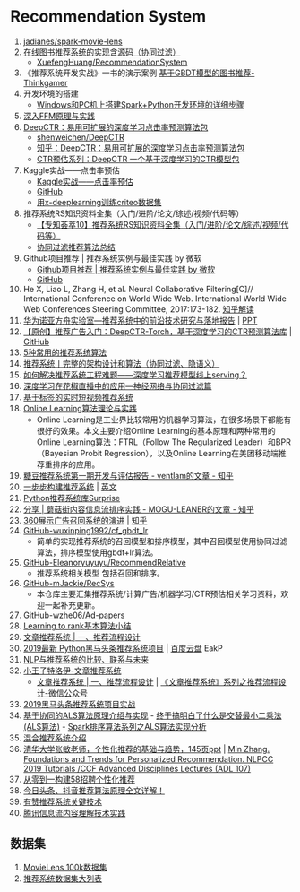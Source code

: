 # Recommendation System

1. [jadianes/spark-movie-lens](https://github.com/jadianes/spark-movie-lens)
1. [在线图书推荐系统的实现含源码（协同过滤）](https://zhuanlan.zhihu.com/p/31473161)
	- [XuefengHuang/RecommendationSystem](https://github.com/XuefengHuang/RecommendationSystem)
1. 《推荐系统开发实战》一书的演示案例 [基于GBDT模型的图书推荐-Thinkgamer](https://github.com/Thinkgamer/BookRecSys)
1. 开发环境的搭建
	- [Windows和PC机上搭建Spark+Python开发环境的详细步骤]( https://mp.weixin.qq.com/s?__biz=MzI5MzIwNDI1MQ==&mid=2650120932&idx=5&sn=fa924c8677411661a31df945b330c028&chksm=f474ba90c303338678dcd26edd5707d667c4bbe4a93b1f4e33591892cd858fd2da8db988be38&mpshare=1&scene=23&srcid=0117k0pBqKT5ucoXacbBHMfW&client=tim&ADUIN=278793087&ADSESSION=1517886579&ADTAG=CLIENT.QQ.5537_.0&ADPUBNO=26752#rd)
1. [深入FFM原理与实践](https://tech.meituan.com/2016/03/03/deep-understanding-of-ffm-principles-and-practices.html)
1. [DeepCTR：易用可扩展的深度学习点击率预测算法包](https://zhuanlan.zhihu.com/p/53231955)
	- [shenweichen/DeepCTR](https://github.com/shenweichen/DeepCTR)
	- [知乎：DeepCTR：易用可扩展的深度学习点击率预测算法包](https://zhuanlan.zhihu.com/p/53231955)
	- [CTR预估系列：DeepCTR 一个基于深度学习的CTR模型包](https://tianchi.aliyun.com/notebook-ai/detail?postId=64412)
1. Kaggle实战——点击率预估
	- [Kaggle实战——点击率预估](https://zhuanlan.zhihu.com/p/32500652)
	- [GitHub](https://github.com/chengstone/kaggle_criteo_ctr_challenge-)
	- [用x-deeplearning训练criteo数据集](https://zhuanlan.zhihu.com/p/62604326)
1. 推荐系统RS知识资料全集（入门/进阶/论文/综述/视频/代码等）
	- [【专知荟萃10】推荐系统RS知识资料全集（入门/进阶/论文/综述/视频/代码等）](https://mp.weixin.qq.com/s/hlkTdxbtShKnQFmD-bSSSw)
	- [协同过滤推荐算法总结](https://www.cnblogs.com/pinard/p/6349233.html)
1. Github项目推荐 | 推荐系统实例与最佳实践 by 微软
	- [Github项目推荐 | 推荐系统实例与最佳实践 by 微软](https://ai.yanxishe.com/page/blogDetail/9765)
	- [GitHub](https://github.com/Microsoft/Recommenders)
1. He X, Liao L, Zhang H, et al. Neural Collaborative Filtering[C]// International Conference on World Wide Web. International World Wide Web Conferences Steering Committee, 2017:173-182. [知乎解读](https://zhuanlan.zhihu.com/p/31122667)
1. [华为诺亚方舟实验室—推荐系统中的前沿技术研究与落地报告](https://mp.weixin.qq.com/s/i2qhAZ7DymnscC4TYAJkFA) | [PPT](https://download.csdn.net/meeting/meeting_detail/50)
1. [【原创】推荐广告入门：DeepCTR-Torch，基于深度学习的CTR预测算法库](https://mp.weixin.qq.com/s/vmGkk9dr_19Kj9x43JSaXQ) | [GitHub](https://github.com/shenweichen/DeepCTR-Torch)
1. [5种常用的推荐系统算法](https://zhan-bin.github.io/2018/10/14/5%E7%A7%8D%E5%B8%B8%E7%94%A8%E7%9A%84%E6%8E%A8%E8%8D%90%E7%B3%BB%E7%BB%9F%E7%AE%97%E6%B3%95/)
1. [推荐系统丨完整的架构设计和算法（协同过滤、隐语义）](https://mp.weixin.qq.com/s/nXpcV_mRdqyXOYthoJQ9vQ)
1. [如何解决推荐系统工程难题——深度学习推荐模型线上serving？](https://zhuanlan.zhihu.com/p/77664408)
1. [深度学习在花椒直播中的应用—神经网络与协同过滤篇](https://mp.weixin.qq.com/s/Iddu4zs3EGv20fPbBpISdA)
1. [基于标签的实时短视频推荐系统](https://mp.weixin.qq.com/s?__biz=MzI1NjM1ODEyMg==&mid=2247484465&idx=1&sn=523c249a933f9c839c987f024294b9ed&chksm=ea26a7b4dd512ea2ca14bc15904b0a39a9a33433104fea0e64253dd8f348872c2166ad95e6ea&mpshare=1&scene=23&srcid=&sharer_sharetime=1571030621061&sharer_shareid=86df526ea8cfcae64c325025fe11e72a#rd)
1. [Online Learning算法理论与实践](https://tech.meituan.com/2016/04/21/online-learning.html)
	- Online Learning是工业界比较常用的机器学习算法，在很多场景下都能有很好的效果。本文主要介绍Online Learning的基本原理和两种常用的Online Learning算法：FTRL（Follow The Regularized Leader）和BPR（Bayesian Probit Regression），以及Online Learning在美团移动端推荐重排序的应用。
1. [糖豆推荐系统第一期开发与评估报告 - ventlam的文章 - 知乎](https://zhuanlan.zhihu.com/p/24945454)
1. [一步步构建推荐系统](https://mp.weixin.qq.com/s/fxwRGqZ0JzObgg9NWaWlyQ) | [英文](https://towardsdatascience.com/building-and-testing-recommender-systems-with-surprise-step-by-step-d4ba702ef80b)
1. [Python推荐系统库Surprise](https://zhuanlan.zhihu.com/p/44381354)
1. [分享 | 蘑菇街内容信息流排序实践 - MOGU-LEANER的文章 - 知乎](https://zhuanlan.zhihu.com/p/86190872)
1. [360展示广告召回系统的演进](https://mp.weixin.qq.com/s/QqWGdVGVxSComuJT1SDo0Q) | [知乎](https://zhuanlan.zhihu.com/p/88397924)
1. [GitHub-wuxinping1992/cf_gbdt_lr](https://github.com/wuxinping1992/cf_gbdt_lr)
	- 简单的实现推荐系统的召回模型和排序模型，其中召回模型使用协同过滤算法，排序模型使用gbdt+lr算法。
1. [GitHub-Eleanoryuyuyu/RecommendRelative](https://github.com/Eleanoryuyuyu/RecommendRelative)
	- 推荐系统相关模型 包括召回和排序。
1. [GitHub-mJackie/RecSys](https://github.com/mJackie/RecSys)
	- 本仓库主要汇集推荐系统/计算广告/机器学习/CTR预估相关学习资料，欢迎一起补充更新。
1. [GitHub-wzhe06/Ad-papers](https://github.com/wzhe06/Ad-papers)
1. [Learning to rank基本算法小结](https://zhuanlan.zhihu.com/p/26539920)
1. [文章推荐系统 | 一、推荐流程设计](https://www.jianshu.com/p/0688c78d0366)
1. [2019最新 Python黑马头条推荐系统项目](https://www.bilibili.com/video/av68356229) | [百度云盘](https://pan.baidu.com/s/1-uvGJ-mEskjhtaial0Xmgw) EakP
1. [NLP与推荐系统的比较、联系与未来](https://mp.weixin.qq.com/s/D8o8uUoAqjN7X9LBIhl7kA)
1. [小王子特洛伊-文章推荐系统](https://www.jianshu.com/u/ac833cc5146e)
	- [文章推荐系统 | 一、推荐流程设计](https://www.jianshu.com/p/0688c78d0366) | [《文章推荐系统》系列之推荐流程设计-微信公众号](https://mp.weixin.qq.com/s/rPna-9POJrFTkwfdbL1t6g)
1. [2019黑马头条推荐系统项目实战](https://www.bilibili.com/video/av68356229?p=30)
1. [基于协同的ALS算法原理介绍与实现](https://blog.csdn.net/Gamer_gyt/article/details/98897829)
		- [终于搞明白了什么是交替最小二乘法(ALS算法)](https://mp.weixin.qq.com/s/WCRPv3Fl8vlpl9cVh4-xwQ)
		- [Spark排序算法系列之ALS算法实现分析](https://mp.weixin.qq.com/s/3mXF5R-Cs8g7KKCdJhW1xg)
1. [混合推荐系统介绍](https://mp.weixin.qq.com/s/NJIEqlW4oKfEon3YXc1U6g)
1. [清华大学张敏老师，个性化推荐的基础与趋势，145页ppt](https://mp.weixin.qq.com/s/i_WzDWfkJ99bfTowcX6ppg) | [Min Zhang. Foundations and Trends for Personalized Recommendation. NLPCC 2019 Tutorials /CCF Advanced Disciplines Lectures (ADL 107)](http://www.thuir.cn/group/~mzhang/publications/NLPCC2019-Tutorial.pdf)
1. [从零到一构建58招聘个性化推荐](https://mp.weixin.qq.com/s/DLMcN_nrtWldySGoEXNy4g)
1. [今日头条、抖音推荐算法原理全文详解！](https://mp.weixin.qq.com/s/7O2tTEsD4bNlpIw4h8iMlQ)
1. [有赞推荐系统关键技术](https://mp.weixin.qq.com/s/QceRXoEuUWSauynDDMV5GA)
1. [腾讯信息流内容理解技术实践](https://mp.weixin.qq.com/s/spQfuary3ovCLw5ZgeLH8A)


## 数据集
1. [MovieLens 100k数据集](https://grouplens.org/datasets/movielens/100k/)
1. [推荐系统数据集大列表](https://mp.weixin.qq.com/s/Ev7-mEQZASmfxE48Sf6cLQ)
